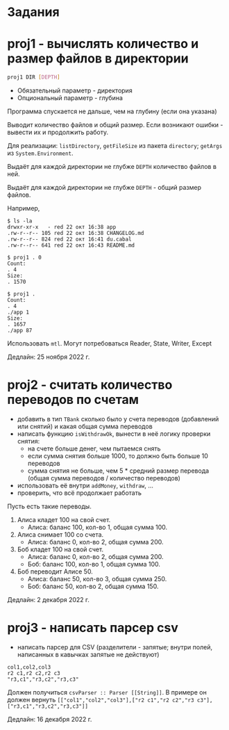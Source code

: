 # Задания

# proj1 - вычислять количество и размер файлов в директории

``` sh
proj1 DIR [DEPTH]
```

- Обязательный параметр - директория
- Опциональный параметр - глубина

Программа спускается не дальше, чем на глубину (если она указана)

Выводит количество файлов и общий размер.
Если возникают ошибки - вывести их и продолжить работу.

Для реализации: `listDirectory`, `getFileSize` из пакета `directory`; `getArgs` из `System.Environment`.

Выдаёт для каждой директории не глубже `DEPTH` количество файлов в ней.

Выдаёт для каждой директории не глубже `DEPTH` - общий размер файлов.

Например,

```
$ ls -la
drwxr-xr-x   - red 22 окт 16:38 app
.rw-r--r-- 105 red 22 окт 16:38 CHANGELOG.md
.rw-r--r-- 824 red 22 окт 16:41 du.cabal
.rw-r--r-- 641 red 22 окт 16:43 README.md
```

```
$ proj1 . 0
Count:
. 4
Size:
. 1570
```

```
$ proj1 .
Count:
. 4
./app 1
Size:
. 1657
./app 87
```

Использовать `mtl`. Могут потребоваться Reader, State, Writer, Except

Дедлайн: 25 ноября 2022 г.

# proj2 - считать количество переводов по счетам

- добавить в тип `TBank` сколько было у счета переводов (добавлений или снятий) и какая общая сумма переводов
- написать функцию `isWithdrawOk`, вынести в неё логику проверки снятия:
  + на счете больше денег, чем пытаемся снять
  + если сумма снятия больше 1000, то должно быть больше 10 переводов
  + сумма снятия не больше, чем 5 * средний размер перевода (общая сумма переводов / количество переводов)
- использовать её внутри `addMoney`, `withdraw`, ...
- проверить, что всё продолжает работать

Пусть есть такие переводы.

1. Алиса кладет 100 на свой счет.
   - Алиса: баланс 100, кол-во 1, общая сумма 100.
2. Алиса снимает 100 со счета.
   - Алиса: баланс 0, кол-во 2, общая сумма 200.
3. Боб кладет 100 на свой счет.
   - Алиса: баланс 0, кол-во 2, общая сумма 200.
   - Боб: баланс 100, кол-во 1, общая сумма 100.
4. Боб переводит Алисе 50.
   - Алиса: баланс 50, кол-во 3, общая сумма 250.
   - Боб: баланс 50, кол-во 2, общая сумма 150.

Дедлайн: 2 декабря 2022 г.

# proj3 - написать парсер csv

- написать парсер для CSV (разделители - запятые; внутри полей, написанных в кавычках запятые не действуют)
``` csv
col1,col2,col3
r2 c1,r2 c2,r2 c3
"r3,c1","r3,c2","r3,c3"
```
Должен получиться `csvParser :: Parser [[String]]`.
В примере он должен вернуть
`[["col1","col2","col3"],["r2 c1","r2 c2","r3 c3"],["r3,c1","r3,c2","r3,c3"]]`

Дедлайн: 16 декабря 2022 г.
